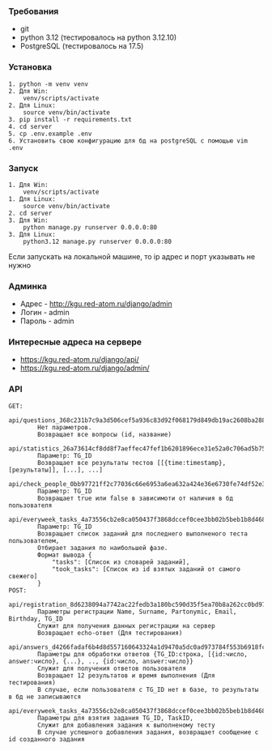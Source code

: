 ### Требования
- git
- python 3.12 (тестировалось на python 3.12.10)
- PostgreSQL (тестировалось на 17.5)

### Установка 
    1. python -m venv venv
    2. Для Win:
        venv/scripts/activate
    2. Для Linux:
        source venv/bin/activate
    3. pip install -r requirements.txt
    4. cd server
    5. cp .env.example .env
    6. Установить свою конфигурацию для бд на postgreSQL с помощью vim .env

### Запуск
    1. Для Win:
        venv/scripts/activate
    1. Для Linux:
        source venv/bin/activate
    2. cd server
    3. Для Win:
        python manage.py runserver 0.0.0.0:80
    3. Для Linux:
        python3.12 manage.py runserver 0.0.0.0:80
Если запускать на локальной машине, то ip адрес и порт указывать не нужно

### Админка
- Адрес - http://kgu.red-atom.ru/django/admin
- Логин - admin
- Пароль - admin

### Интересные адреса на сервере
- https://kgu.red-atom.ru/django/api/
- https://kgu.red-atom.ru/django/admin/

### API
    GET:
        api/questions_368c231b7c9a3d506cef5a936c83d92f068179d849db19ac2608ba288c7c1c56:
            Нет параметров.
            Возвращает все вопросы (id, название)
        api/statistics_26a73614cf8dd8f7aeffec47fef1b6201896ece31e52a0c706ad5b7513f7851a:
            Параметр: TG_ID
            Возвращает все результаты тестов [[{time:timestamp}, [результаты]], [...], ...]
        api/check_people_0bb97721ff2c77036c66e6953a6ea632a424e36e6730fe74df52e3bbe6fcfa66:
            Параметр: TG_ID
            Возвращает true или false в зависимоти от наличия в бд пользователя
        api/everyweek_tasks_4a73556cb2e8ca050437f3868dccef0cee3bb02b5beb1b8d46882a43e452522e:
            Параметр: TG_ID
            Возвращает список заданий для последнего выполненого теста пользователем,
            Отбирает задания по наибольшей фазе.
            Формат вывода {
                "tasks": [Список из словарей заданий], 
                "took_tasks": [Список из id взятых заданий от самого свежего]
            }
    POST:
        api/registration_8d6238094a7742ac22fedb3a180bc590d35f5ea70b8a262cc0bd976349b6181d:
            Параметры регистрации Name, Surname, Partonymic, Email, Birthday, TG_ID
            Служит для получения данных регистрации на сервер
            Возвращает echo-ответ (Для тестирования)
        api/answers_d4266fadaf6b4d8d557160643324a1d9470a5dc0ad973784f553b6918fc4a619:
            Параметры для обработки ответов {TG_ID:строка, [{id:число, answer:число}, {...}, .., {id:число, answer:число}}
            Служит для получения ответов пользователя
            Возвращает 12 результатов и время выполнения (Для тестирования)
            В случае, если пользователя с TG_ID нет в базе, то результаты в бд не записываются
        api/everyweek_tasks_4a73556cb2e8ca050437f3868dccef0cee3bb02b5beb1b8d46882a43e452522e:
            Параметры для взятия задания TG_ID, TaskID,
            Служит для добавления задания к выполненому тесту
            В случае успешного добавления задания, возвращает сообщение с id созданного задания
            